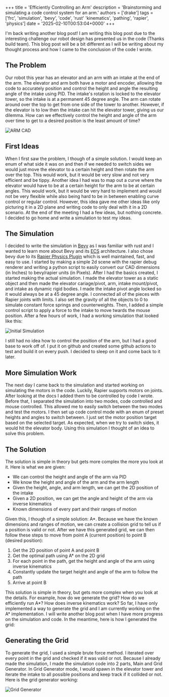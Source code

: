 +++
title = 'Efficiently Controlling an Arm'
description = 'Brainstorming and simulating a code control system for an arm.'
authors = ['drake']
tags = ['frc', 'simulation', 'bevy', 'code', 'rust' 'kinematics', 'pathing', 'rapier', 'physics']
date = '2025-02-10T00:53:04+0000'
+++

I'm back writing another blog post! I am writing this blog post due to the interesting challenge our robot design has presented us in the code (Thanks build team). This blog post will be a bit different as I will be writing about my thought process and how I came to the conclusion of the code I wrote.

## The Problem

Our robot this year has an elevator and an arm with an intake at the end of the arm. The elevator and arm both have a motor and encoder, allowing the code to accurately position and control the height and angle the resulting angle of the intake using PID. The intake's rotation is locked to the elevator tower, so the intake is at a permanent 45 degree angle. The arm can rotate around over the top to get from one side of the tower to another. However, if the elevator is to low then the intake can hit the elevator tower, giving us our dilemma. How can we effectively control the height and angle of the arm over time to get to a desired position is the least amount of time?

![ARM CAD](../arm-control/robot_arm_cad.png "Arm CAD")

## First Ideas

When I first saw the problem, I though of a simple solution. I would keep an enum of what side it was on and then if we needed to switch sides we would just move the elevator to a certain height and then rotate the arm over the top. This would work, but it would be very slow and not very efficient and be tippy. Another idea I had was to map out a curve where the elevator would have to be at a certain height for the arm to be at certain angles. This would work, but it would be very hard to implement and would not be very flexible while also being hard to be in between enabling curve control or regular control. However, this idea gave me other ideas like only picturing it in a 2D plane and writing code to only deal with it in a 2D scenario. At the end of the meeting I had a few ideas, but nothing concrete. I decided to go home and write a simulation to test my ideas.

## The Simulation

I decided to write the simulation in [Bevy](https://bevyengine.org/) as I was familiar with rust and I wanted to learn more about Bevy and its [ECS](https://en.wikipedia.org/wiki/Entity_component_system) architecture. I also chose bevy due to its [Rapier Physics Plugin](https://rapier.rs/docs/user_guides/bevy_plugin/getting_started_bevy/) which is well maintained, fast, and easy to use. I started by making a simple 2d scene with the rapier debug renderer and writing a python script to easily convert our CAD dimensions (in Inches) to bevy/rapier units (in Pixels). After I had the basics created, I started making the actual simulation. I made the elevator tower as a static object and then made the elevator cariage/pivot, arm, intake mount/pivot, and intake as dynamic rigid bodies. I made the intake pivot angle locked so it would always be at a 45 degree angle. I connected all of the pieces with Rapier joints with limits. I also set the gravity of all the objects to 0 to simulate constant force springs and counterweights. Then, I added a simple control script to apply a force to the intake to move twards the mouse position. After a few hours of work, I had a working simulation that looked like this:

![Initial Simulation](../arm-control/initial_simulation.gif "Initial Simulation")

I still had no idea how to control the position of the arm, but I had a good base to work off of. I put it on github and created some github actions to test and build it on every push. I decided to sleep on it and come back to it later.

## More Simulation Work

The next day I came back to the simulation and started working on simulating the motors in the code. Luckily, Rapier supports motors on joints. After looking at the docs I added them to be controlled by code I wrote. Before that, I separated the simulation into two modes, code controlled and mouse controlled. This allowed me to easily switch between the two modes and test the motors. I then set up code control mode with an enum of preset heights and angles to switch between. I just set the motor position target based on the selected target. As expected, when we try to switch sides, it would hit the elevator body. Using this simulation I thought of an idea to solve this problem.

## The Solution

The solution is simple in theory but gets more complex the more you look at it. Here is what we are given:

  - We can control the height and angle of the arm via PID
  - We know the height and angle of the arm and the arm length
  - Given the height, angle, and arm length, we can get the 2D position of the intake
  - Given a 2D position, we can get the angle and height of the arm via inverse kinematics
  - Known dimensions of every part and their ranges of motion

Given this, I though of a simple solution: A*. Because we have the known dimensions and ranges of motion, we can create a collision grid to tell us if a position is valid or not. After we have this generated grid, we can then follow these steps to move from point A (current position) to point B (desired position):

  1. Get the 2D position of point A and point B
  2. Get the optimal path using A* on the 2D grid
  3. For each point in the path, get the height and angle of the arm using inverse kinematics
  4. Constantly update the target height and angle of the arm to follow the path
  5. Arrive at point B

This solution is simple in theory, but gets more complex when you look at the details. For example, how do we generate the grid? How do we efficiently run A*? How does inverse kinematics work? So far, I have only implemented a way to generate the grid and I am currently working on the A* implementation. I will write another blog post when I have more progress on the simulation and code. In the meantime, here is how I generated the grid:

## Generating the Grid

To generate the grid, I used a simple brute force method. I iterated over every point in the grid and checked if it was valid or not. Because I already made the simulation, I made the simulation code into 2 parts, Main and Grid Generator. In Grid Generator mode, I would spawn in the elevator tower and iterate the intake to all possible positions and keep track if it collided or not. Here is the grid generator working:

![Grid Generator](../arm-control/grid_generator.gif "Grid Generator")